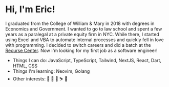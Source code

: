 # Hi, I'm Eric!

I graduated from the College of William & Mary in 2018 with degrees in Economics and Government. I wanted to go to law school and spent a few years as a paralegal at a private equity firm in NYC. While there, I started using Excel and VBA to automate internal processes and quickly fell in love with programming. I decided to switch careers and did a batch at the [Recurse Center](https://recurse.com). Now I'm looking for my first job as a software engineer!

- Things I can do: JavaScript, TypeScript, Tailwind, NextJS, React, Dart, HTML, CSS
- Things I'm learning: Neovim, Golang
- Other interests: 📖 🎸 🎹 ⛷️ 🛫
